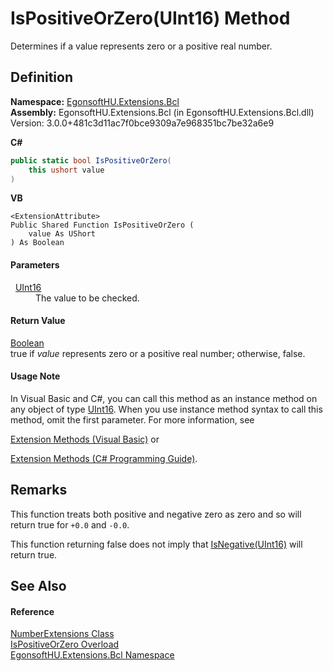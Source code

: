 # IsPositiveOrZero(UInt16) Method


Determines if a value represents zero or a positive real number.



## Definition
**Namespace:** <a href="N_EgonsoftHU_Extensions_Bcl.md">EgonsoftHU.Extensions.Bcl</a>  
**Assembly:** EgonsoftHU.Extensions.Bcl (in EgonsoftHU.Extensions.Bcl.dll) Version: 3.0.0+481c3d11ac7f0bce9309a7e968351bc7be32a6e9

**C#**
``` C#
public static bool IsPositiveOrZero(
	this ushort value
)
```
**VB**
``` VB
<ExtensionAttribute>
Public Shared Function IsPositiveOrZero ( 
	value As UShort
) As Boolean
```



#### Parameters
<dl><dt>  <a href="https://learn.microsoft.com/dotnet/api/system.uint16" target="_blank" rel="noopener noreferrer">UInt16</a></dt><dd>The value to be checked.</dd></dl>

#### Return Value
<a href="https://learn.microsoft.com/dotnet/api/system.boolean" target="_blank" rel="noopener noreferrer">Boolean</a>  
true if *value* represents zero or a positive real number; otherwise, false.

#### Usage Note
In Visual Basic and C#, you can call this method as an instance method on any object of type <a href="https://learn.microsoft.com/dotnet/api/system.uint16" target="_blank" rel="noopener noreferrer">UInt16</a>. When you use instance method syntax to call this method, omit the first parameter. For more information, see <a href="https://docs.microsoft.com/dotnet/visual-basic/programming-guide/language-features/procedures/extension-methods" target="_blank" rel="noopener noreferrer">

Extension Methods (Visual Basic)</a> or <a href="https://docs.microsoft.com/dotnet/csharp/programming-guide/classes-and-structs/extension-methods" target="_blank" rel="noopener noreferrer">

Extension Methods (C# Programming Guide)</a>.

## Remarks

This function treats both positive and negative zero as zero and so will return true for `+0.0` and `-0.0`.

This function returning false does not imply that <a href="M_EgonsoftHU_Extensions_Bcl_NumberExtensions_IsNegative_8.md">IsNegative(UInt16)</a> will return true.


## See Also


#### Reference
<a href="T_EgonsoftHU_Extensions_Bcl_NumberExtensions.md">NumberExtensions Class</a>  
<a href="Overload_EgonsoftHU_Extensions_Bcl_NumberExtensions_IsPositiveOrZero.md">IsPositiveOrZero Overload</a>  
<a href="N_EgonsoftHU_Extensions_Bcl.md">EgonsoftHU.Extensions.Bcl Namespace</a>  
